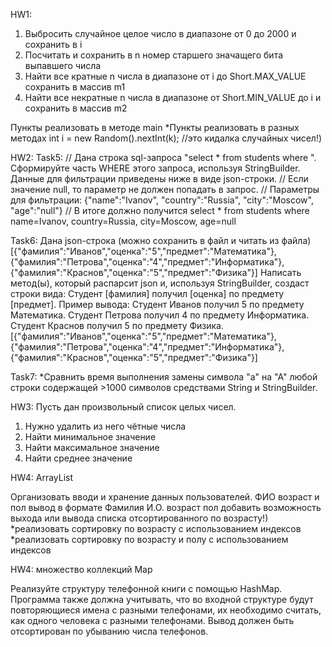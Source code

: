 HW1:
1. Выбросить случайное целое число в диапазоне от 0 до 2000 и сохранить в i
2. Посчитать и сохранить в n номер старшего значащего бита выпавшего числа
3. Найти все кратные n числа в диапазоне от i до Short.MAX_VALUE сохранить в массив m1
4. Найти все некратные n числа в диапазоне от Short.MIN_VALUE до i и сохранить в массив m2

Пункты реализовать в методе main
*Пункты реализовать в разных методах
int i = new Random().nextInt(k); //это кидалка случайных чисел!)

HW2:
Task5:
//        Дана строка sql-запроса "select * from students where ". Сформируйте часть WHERE этого запроса, используя StringBuilder. Данные для фильтрации приведены ниже в виде json-строки.
//        Если значение null, то параметр не должен попадать в запрос.
//        Параметры для фильтрации: {"name":"Ivanov", "country":"Russia", "city":"Moscow", "age":"null"}
//        В итоге должно получится select * from students where name=Ivanov, country=Russia, city=Moscow, age=null

Task6:
Дана json-строка (можно сохранить в файл и читать из файла)
[{"фамилия":"Иванов","оценка":"5","предмет":"Математика"},{"фамилия":"Петрова","оценка":"4","предмет":"Информатика"},{"фамилия":"Краснов","оценка":"5","предмет":"Физика"}]
Написать метод(ы), который распарсит json и, используя StringBuilder, создаст строки вида: Студент [фамилия] получил [оценка] по предмету [предмет].
Пример вывода:
Студент Иванов получил 5 по предмету Математика.
Студент Петрова получил 4 по предмету Информатика.
Студент Краснов получил 5 по предмету Физика.
[{"фамилия":"Иванов","оценка":"5","предмет":"Математика"},{"фамилия":"Петрова","оценка":"4","предмет":"Информатика"},{"фамилия":"Краснов","оценка":"5","предмет":"Физика"}]

Task7:
*Сравнить время выполнения замены символа "а" на "А" любой строки содержащей >1000 символов средствами String и StringBuilder.


HW3:
Пусть дан произвольный список целых чисел.
1) Нужно удалить из него чётные числа
2) Найти минимальное значение
3) Найти максимальное значение
4) Найти среднее значение


HW4: ArrayList

Организовать вводи и хранение данных пользователей. ФИО возраст и пол
вывод в формате Фамилия И.О. возраст пол
добавить возможность выхода или вывода списка отсортированного по возрасту!)
*реализовать сортировку по возрасту с использованием индексов
*реализовать сортировку по возрасту и полу с использованием индексов

HW4: множество коллекций Map

Реализуйте структуру телефонной книги с помощью HashMap.
Программа также должна учитывать, что во входной структуре будут повторяющиеся имена с 
разными телефонами, их необходимо считать, как одного человека с разными телефонами. 
Вывод должен быть отсортирован по убыванию числа телефонов.
